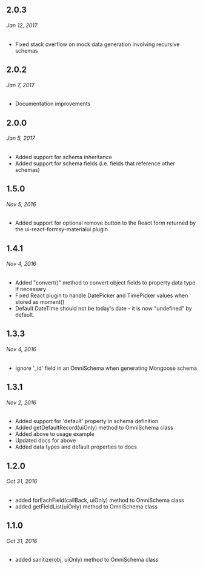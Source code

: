 ## 2.0.3
###### _Jan 12, 2017_
- Fixed stack overflow on mock data generation involving recursive schemas

## 2.0.2
###### _Jan 7, 2017_
- Documentation improvements


## 2.0.0
###### _Jan 5, 2017_

- Added support for schema inheritance
- Added support for schema fields (i.e. fields that reference other schemas)


## 1.5.0
###### _Nov 5, 2016_

- Added support for optional remove button to the React form returned by the ui-react-formsy-materialui plugin

## 1.4.1
###### _Nov 4, 2016_

- Added "convert()" method to convert object fields to property data type if necessary
- Fixed React plugin to handle DatePicker and TimePicker values when stored as moment()
- Default DateTime should not be today's date - it is now "undefined" by default.

## 1.3.3
###### _Nov 4, 2016_

- Ignore '_id' field in an OmniSchema when generating Mongoose schema


## 1.3.1
###### _Nov 2, 2016_

- Added support for 'default' property in schema definition
- Added getDefaultRecord(uiOnly) method to OmniSchema class
- Added above to usage example
- Updated docs for above
- Added data types and default properties to docs

## 1.2.0
###### _Oct 31, 2016_
- added forEachField(callBack, uiOnly) method to OmniSchema class
- added getFieldList(uiOnly) method to OmniSchema class


## 1.1.0
###### _Oct 31, 2016_
- added sanitize(obj, uiOnly) method to OmniSchema class
